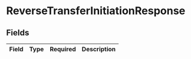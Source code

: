 # ReverseTransferInitiationResponse


## Fields

| Field       | Type        | Required    | Description |
| ----------- | ----------- | ----------- | ----------- |